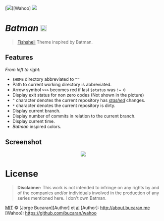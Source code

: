 [![](https://img.shields.io/badge/Wahoo-Theme-00b0ff.svg?style=flat-square)][Wahoo]
![](https://img.shields.io/badge/License-MIT-707070.svg?style=flat-square)

#  _Batman_ <img width="20px" src="https://cloud.githubusercontent.com/assets/8317250/7785620/0059f784-01d3-11e5-8a01-8edf6c4e2af7.png">
> [Fishshell](fishshell.com) Theme inspired by Batman.

## Features

_From left to right:_

+ `$HOME` directory abbreviated to `^^`
+ Path to current working directory is abbreviated.
+ Arrow symbol `>>>` becomes red if last `$status` was `!= 0`
+ Display exit status for non zero codes (Not shown in the picture)
+ `^` character denotes the current repository has [_stashed_](https://git-scm.com/book/no-nb/v1/Git-Tools-Stashing) changes.
+ `*` character denotes the current repository is dirty.
+ Display current branch.
+ Display number of commits in relation to the current branch.
+ Display current time.
+ _Batman_ inspired colors.

## Screenshot

<p align="center">
<img src="https://cloud.githubusercontent.com/assets/8317250/7785603/194f7742-01d2-11e5-9a85-de7b1dce0db9.png">
</p>

# License

> __Disclaimer:__ This work is not intended to infringe on any rights by and of the companies and/or individuals involved in the production of any series mentioned here. I don't own Batman.


[MIT](http://opensource.org/licenses/MIT) © [Jorge Bucaran][Author] et [al](https://github.com/bucaran/batman/graphs/contributors)
[Author]: http://about.bucaran.me
[Wahoo]: https://github.com/bucaran/wahoo
